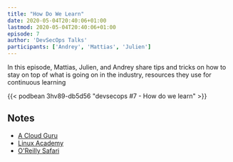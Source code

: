 ```yaml
---
title: "How Do We Learn"
date: 2020-05-04T20:40:06+01:00
lastmod: 2020-05-04T20:40:06+01:00
episode: 7
author: 'DevSecOps Talks'
participants: ['Andrey', 'Mattias', 'Julien']
---
```


In this episode, Mattias, Julien, and Andrey share tips and tricks on how to stay on top of what is going on in the industry, resources they use for continuous learning

<!--more-->


<!-- Player -->

{{< podbean 3hv89-db5d56 "devsecops #7 - How do we learn" >}}


## Notes

- [A Cloud Guru](https://acloud.guru/)
- [Linux Academy](https://linuxacademy.com/)
- [O'Reilly Safari](https://www.oreilly.com/)
